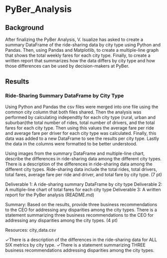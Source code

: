 # PyBer_Analysis

## Background
After finalizing the PyBer Analysis, V. Isualize has asked to create a summary DataFrame of the ride-sharing data by city type using Python and Pandas. Then, using Pandas and Matplotlib, to create a multiple-line graph that shows the total weekly fares for each city type. Finally, to create a written report that summarizes how the data differs by city type and how those differences can be used by decision-makers at PyBer.

## Results

### Ride-Sharing Summary DataFrame by City Type

Using Python and Pandas the csv files were merged into one file using the common city column that both files shared. Then the analysis was performed by calculating independtly for each city type (rural, urban and suburban)the total number of rides, total number of drivers, and the total fares for each city type. Then using this values the average fare per ride and average fare per driver for each city type was calculated. Finally, this data was added to a new DataFrame to see the results per city type. Lastly the data in the columns were formatted to be better understood. 



Using images from the summary DataFrame and multiple-line chart, describe the differences in ride-sharing data among the different city types.
There is a description of the differences in ride-sharing data among the different city types. Ride-sharing data include the total rides, total drivers, total fares, average fare per ride and driver, and total fare by city type. (7 pt)

Deliverable 1: A ride-sharing summary DataFrame by city type
Deliverable 2: A multiple-line chart of total fares for each city type
Deliverable 3: A written report for the PyBer analysis (README.md)


Summary: Based on the results, provide three business recommendations to the CEO for addressing any disparities among the city types.
There is a statement summarizing three business recommendations to the CEO for addressing any disparities among the city types. (4 pt)

Resources: city_data.csv

✓There is a description of the differences in the ride-sharing data for ALL SIX metrics by city type. ✓There is a statement summarizing THREE business recommendations addressing disparities among the city types.

